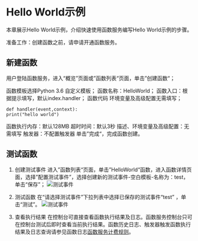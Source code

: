 
# Hello World示例
本章展示Hello World示例，介绍快速使用函数服务编写Hello World示例的步骤。

准备工作：创建函数之前，请申请开通函数服务。

## 新建函数
用户登陆函数服务，进入“概览”页面或”函数列表“页面，单击”创建函数“；

  函数模板选择Python 3.6 自定义模板；
  函数名称：HelloWorld；
  函数入口：根据提示填写，默认index.handler；
  函数代码
  环境变量及高级配置无需填写；
  ```
def handler(event,context):
  print("hello world")
```
  函数执行内存：默认128MB
  超时时间：默认3秒
  描述、环境变量及高级配置：无需填写
  触发器：不配置触发器
  单击”完成“，完成函数创建。

## 测试函数 
1. 创建测试事件
进入”函数列表“页面，单击”HelloWorld“函数，进入函数详情页面，选择”配置测试事件”，选择创建新的测试事件-空白模板-名称为：test，单击“保存”； 
![测试事件](https://github.com/jdcloudcom/cn/blob/functionservice/image/Elastic-Compute/functionservice/hello%20world%20test.PNG)

2. 测试函数
在“请选择测试事件”下拉列表中选择已保存的测试事件“test” ，单击“测试”。
![测试事件](https://github.com/jdcloudcom/cn/blob/functionservice/image/Elastic-Compute/functionservice/testwork.png)

3. 查看执行结果
在控制台可直接查看函数执行结果及日志。函数服务控制台只可在控制台测试后即时查看当前执行结果。函数历史日志、触发器触发函数执行结果及日志查询请参见函数日志[函数服务计费规则](../../Function-Service/Operation-Guide/log.md)。


